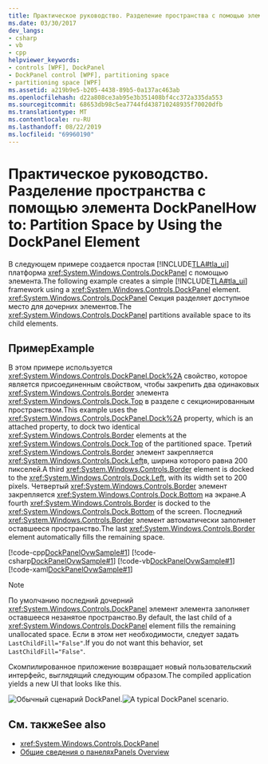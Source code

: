 ```yaml
---
title: Практическое руководство. Разделение пространства с помощью элемента DockPanel
ms.date: 03/30/2017
dev_langs:
- csharp
- vb
- cpp
helpviewer_keywords:
- controls [WPF], DockPanel
- DockPanel control [WPF], partitioning space
- partitioning space [WPF]
ms.assetid: a219b9e5-b205-4438-89b5-0a137ac463ab
ms.openlocfilehash: d22a808ce3ab95e3b351408bf4cc372a335da553
ms.sourcegitcommit: 68653db98c5ea7744fd438710248935f70020dfb
ms.translationtype: MT
ms.contentlocale: ru-RU
ms.lasthandoff: 08/22/2019
ms.locfileid: "69960190"
---
```

# <a name="how-to-partition-space-by-using-the-dockpanel-element"></a><span data-ttu-id="79b87-102">Практическое руководство. Разделение пространства с помощью элемента DockPanel</span><span class="sxs-lookup"><span data-stu-id="79b87-102">How to: Partition Space by Using the DockPanel Element</span></span>
<span data-ttu-id="79b87-103">В следующем примере создается простая [!INCLUDE[TLA#tla_ui](../../../../includes/tlasharptla-ui-md.md)] платформа <xref:System.Windows.Controls.DockPanel> с помощью элемента.</span><span class="sxs-lookup"><span data-stu-id="79b87-103">The following example creates a simple [!INCLUDE[TLA#tla_ui](../../../../includes/tlasharptla-ui-md.md)] framework using a <xref:System.Windows.Controls.DockPanel> element.</span></span> <span data-ttu-id="79b87-104"><xref:System.Windows.Controls.DockPanel> Секция разделяет доступное место для дочерних элементов.</span><span class="sxs-lookup"><span data-stu-id="79b87-104">The <xref:System.Windows.Controls.DockPanel> partitions available space to its child elements.</span></span>  
  
## <a name="example"></a><span data-ttu-id="79b87-105">Пример</span><span class="sxs-lookup"><span data-stu-id="79b87-105">Example</span></span>  
 <span data-ttu-id="79b87-106">В этом примере используется <xref:System.Windows.Controls.DockPanel.Dock%2A> свойство, которое является присоединенным свойством, чтобы закрепить два одинаковых <xref:System.Windows.Controls.Border> элемента <xref:System.Windows.Controls.Dock.Top> в разделе с секционированным пространством.</span><span class="sxs-lookup"><span data-stu-id="79b87-106">This example uses the <xref:System.Windows.Controls.DockPanel.Dock%2A> property, which is an attached property, to dock two identical <xref:System.Windows.Controls.Border> elements at the <xref:System.Windows.Controls.Dock.Top> of the partitioned space.</span></span> <span data-ttu-id="79b87-107">Третий <xref:System.Windows.Controls.Border> элемент закрепляется <xref:System.Windows.Controls.Dock.Left>в, ширина которого равна 200 пикселей.</span><span class="sxs-lookup"><span data-stu-id="79b87-107">A third <xref:System.Windows.Controls.Border> element is docked to the <xref:System.Windows.Controls.Dock.Left>, with its width set to 200 pixels.</span></span> <span data-ttu-id="79b87-108">Четвертый <xref:System.Windows.Controls.Border> элемент закрепляется <xref:System.Windows.Controls.Dock.Bottom> на экране.</span><span class="sxs-lookup"><span data-stu-id="79b87-108">A fourth <xref:System.Windows.Controls.Border> is docked to the <xref:System.Windows.Controls.Dock.Bottom> of the screen.</span></span> <span data-ttu-id="79b87-109">Последний <xref:System.Windows.Controls.Border> элемент автоматически заполняет оставшееся пространство.</span><span class="sxs-lookup"><span data-stu-id="79b87-109">The last <xref:System.Windows.Controls.Border> element automatically fills the remaining space.</span></span>  
  
 [!code-cpp[DockPanelOvwSample#1](~/samples/snippets/cpp/VS_Snippets_Wpf/DockPanelOvwSample/CPP/DockPanel_Ovw_Sample.cpp#1)]
 [!code-csharp[DockPanelOvwSample#1](~/samples/snippets/csharp/VS_Snippets_Wpf/DockPanelOvwSample/CSharp/DockPanel_Ovw_Sample.cs#1)]
 [!code-vb[DockPanelOvwSample#1](~/samples/snippets/visualbasic/VS_Snippets_Wpf/DockPanelOvwSample/VisualBasic/dockpanel_vb.vb#1)]
 [!code-xaml[DockPanelOvwSample#1](~/samples/snippets/xaml/VS_Snippets_Wpf/DockPanelOvwSample/XAML/default.xaml#1)]  
  
> [!NOTE]
> <span data-ttu-id="79b87-110">По умолчанию последний дочерний <xref:System.Windows.Controls.DockPanel> элемент элемента заполняет оставшееся незанятое пространство.</span><span class="sxs-lookup"><span data-stu-id="79b87-110">By default, the last child of a <xref:System.Windows.Controls.DockPanel> element fills the remaining unallocated space.</span></span> <span data-ttu-id="79b87-111">Если в этом нет необходимости, следует задать `LastChildFill="False"`.</span><span class="sxs-lookup"><span data-stu-id="79b87-111">If you do not want this behavior, set `LastChildFill="False"`.</span></span>  
  
 <span data-ttu-id="79b87-112">Скомпилированное приложение возвращает новый пользовательский интерфейс, выглядящий следующим образом.</span><span class="sxs-lookup"><span data-stu-id="79b87-112">The compiled application yields a new UI that looks like this.</span></span>  
  
 <span data-ttu-id="79b87-113">![Обычный сценарий DockPanel.](./media/panel-intro-dockpanel.PNG "panel_intro_dockpanel")</span><span class="sxs-lookup"><span data-stu-id="79b87-113">![A typical DockPanel scenario.](./media/panel-intro-dockpanel.PNG "panel_intro_dockpanel")</span></span>  
  
## <a name="see-also"></a><span data-ttu-id="79b87-114">См. также</span><span class="sxs-lookup"><span data-stu-id="79b87-114">See also</span></span>

- <xref:System.Windows.Controls.DockPanel>
- [<span data-ttu-id="79b87-115">Общие сведения о панелях</span><span class="sxs-lookup"><span data-stu-id="79b87-115">Panels Overview</span></span>](panels-overview.md)
